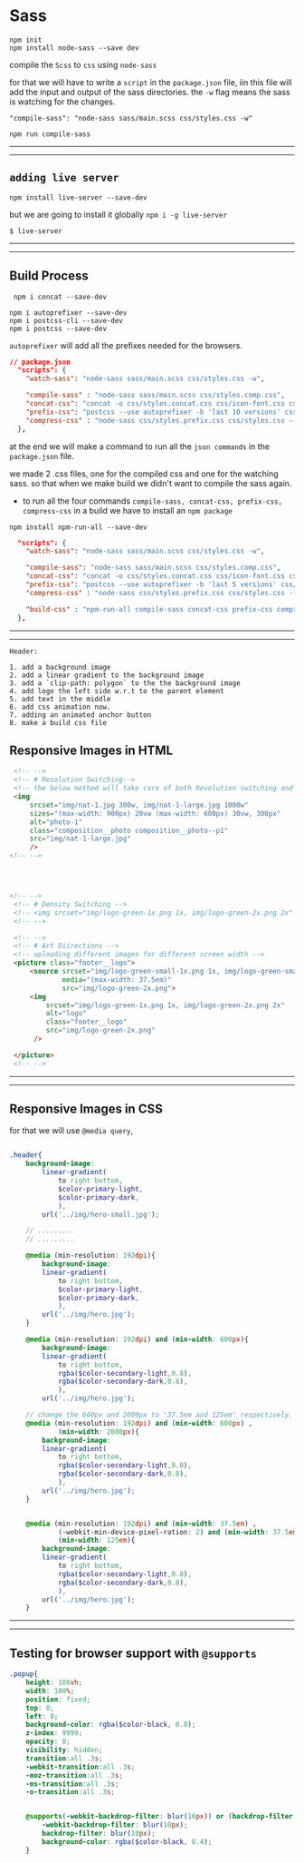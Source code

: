 # Sass
```
npm init
npm install node-sass --save dev

```

compile the `Scss` to `css` using `node-sass`

for that we will have to write a `script` in the `package.json` file, iin this file will add the input and output of the sass directories.
the `-w` flag means the sass is watching for the changes.

   `"compile-sass": "node-sass sass/main.scss css/styles.css -w"`

   `npm run compile-sass`

---
---

## `adding live server`
`npm install live-server --save-dev`

but we are going to install it globally
`npm i -g live-server`

`$ live-server`

---
---

## Build Process
``` npm i concat --save-dev```

```
npm i autoprefixer --save-dev
npm i postcss-cli --save-dev
npm i postcss --save-dev
```

`autoprefixer` will add all the prefixes needed for the browsers.

```json
// package.json
  "scripts": {
    "watch-sass": "node-sass sass/main.scss css/styles.css -w",

    "compile-sass" : "node-sass sass/main.scss css/styles.comp.css",
    "concat-css": "concat -o css/styles.concat.css css/icon-font.css css/style.comp.css",
    "prefix-css": "postcss --use autoprefixer -b 'last 10 versions' css/styles.concat.css -o css/styles.prefix.css",
    "compress-css" : "node-sass css/styles.prefix.css css/styles.css --output-style compressed"
  },
```

at the end we will make a command to run all the `json commands` in the `package.json` file.

we made 2 .css files, one for the compiled css and one for the watching sass. so that when we make build we didn't want to compile the sass again.

* to run all the four commands `compile-sass, concat-css, prefix-css, compress-css` in a build we have to install an `npm package`

`npm install npm-run-all --save-dev`

```json
  "scripts": {
    "watch-sass": "node-sass sass/main.scss css/styles.css -w",

    "compile-sass": "node-sass sass/main.scss css/styles.comp.css",
    "concat-css": "concat -o css/styles.concat.css css/icon-font.css css/styles.comp.css",
    "prefix-css": "postcss --use autoprefixer -b 'last 5 versions' css/styles.concat.css -o css/styles.prefix.css",
    "compress-css" : "node-sass css/styles.prefix.css css/styles.css --output-style compressed",

    "build-css" : "npm-run-all compile-sass concat-css prefix-css compress-css"
  },
```

---
---

    Header:
    
    1. add a background image
    2. add a linear gradient to the background image
    3. add a `clip-path: polygon` to the the background image
    4. add logo the left side w.r.t to the parent element
    5. add text in the middle
    6. add css animation now.
    7. adding an animated anchor button
    8. make a build css file



## Responsive Images in HTML

```html
 <!-- -->
 <!-- # Resolution Switching-->
 <!-- the below method will take care of both Resolution switching and Density Switching  -->
 <img
     srcset="img/nat-1.jpg 300w, img/nat-1-large.jpg 1000w"
     sizes="(max-width: 900px) 20vw (max-width: 600px) 30vw, 300px"
     alt="photo-1"
     class="composition__photo composition__photo--p1"
     src="img/nat-1-large.jpg"
     />
<!-- -->




<!-- -->    
 <!-- # Density Switching -->
 <!-- <img srcset="img/logo-green-1x.png 1x, img/logo-green-2x.png 2x" alt="logo" class="footer__logo" /> -->
 <!-- -->

 <!-- -->    
 <!-- # Art Diirections -->
 <!-- uploading different images for different screen width -->
 <picture class="footer__logo">
     <source srcset="img/logo-green-small-1x.png 1x, img/logo-green-small-2x.png 2x"
             media="(max-width: 37.5em)"
             src="img/logo-green-2x.png">
     <img 
         srcset="img/logo-green-1x.png 1x, img/logo-green-2x.png 2x"
         alt="logo"
         class="footer__logo"
         src="img/logo-green-2x.png"
      /> 

 </picture>
 <!-- --> 
```
---
---


## Responsive Images in CSS

for that we will use `@media query`, 

```scss

.header{
    background-image: 
        linear-gradient(
            to right bottom,
            $color-primary-light,
            $color-primary-dark,
            ),
        url('../img/hero-small.jpg');

    // .........
    // .........

    @media (min-resolution: 192dpi){
        background-image: 
        linear-gradient(
            to right bottom,
            $color-primary-light,
            $color-primary-dark,
            ),
        url('../img/hero.jpg');
    }
```


```scss
    @media (min-resolution: 192dpi) and (min-width: 600px){
        background-image: 
        linear-gradient(
            to right bottom,
            rgba($color-secondary-light,0.8),
            rgba($color-secondary-dark,0.8),
            ),
        url('../img/hero.jpg');
```

```scss
    // change the 600px and 2000px to '37.5em and 125em' respectively.
    @media (min-resolution: 192dpi) and (min-width: 600px) , 
            (min-width: 2000px){
        background-image: 
        linear-gradient(
            to right bottom,
            rgba($color-secondary-light,0.8),
            rgba($color-secondary-dark,0.8),
            ),
        url('../img/hero.jpg');
    }
```

```scss

    @media (min-resolution: 192dpi) and (min-width: 37.5em) , 
            (-webkit-min-device-pixel-ration: 2) and (min-width: 37.5em) ,          // for safari
            (min-width: 125em){
        background-image: 
        linear-gradient(
            to right bottom,
            rgba($color-secondary-light,0.8),
            rgba($color-secondary-dark,0.8),
            ),
        url('../img/hero.jpg');
    }
```

---
---

## Testing for browser support with `@supports`

```scss
.popup{
    height: 100vh;
    width: 100%;
    position: fixed;
    top: 0;
    left: 0;
    background-color: rgba($color-black, 0.8);
    z-index: 9999;
    opacity: 0;
    visibility: hidden;
    transition:all .3s;
    -webkit-transition:all .3s;
    -moz-transition:all .3s;
    -ms-transition:all .3s;
    -o-transition:all .3s;


    @supports(-webkit-backdrop-filter: blur(10px)) or (backdrop-filter: blur(10px)){
        -webkit-backdrop-filter: blur(10px);
        backdrop-filter: blur(10px);
        background-color: rgba($color-black, 0.4);
    }
```

